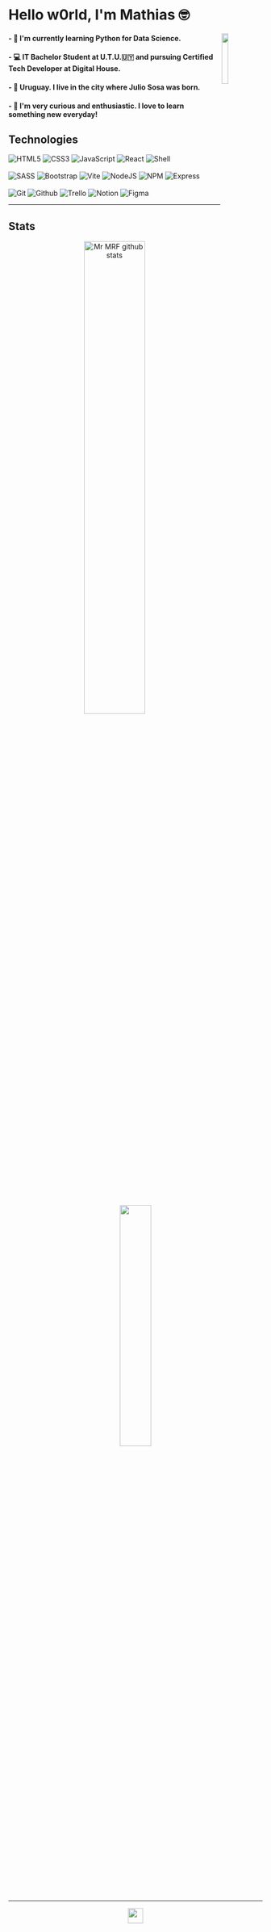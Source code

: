 # Hello w0rld, I'm Mathias 🤓 
<img width="16%" height="auto" margin-top="100px" src="https://user-images.githubusercontent.com/104522465/216482629-9377f6cd-fab4-4782-bb9b-7955dde461d3.png" align="right" width="100" />

#### - 🌱 I'm currently learning Python for Data Science.
#### - 💻 IT Bachelor Student at U.T.U.🇺🇾 and pursuing Certified Tech Developer at Digital House.
#### - 📍 Uruguay. I live in the city where Julio Sosa was born.
#### - 🦾 I'm very curious and enthusiastic. I love to learn something new everyday!


## Technologies

<div align="left">
    <img src="https://img.shields.io/badge/html5-%23E34F26.svg?style=for-the-badge&logo=html5&logoColor=white" alt="HTML5"/>
    <img src="https://img.shields.io/badge/css3-%231572B6.svg?style=for-the-badge&logo=css3&logoColor=white" alt="CSS3"/>
    <img src="https://img.shields.io/badge/JavaScript-F7DF1E?style=for-the-badge&logo=javascript&logoColor=black" alt="JavaScript"/>
    <img src="https://img.shields.io/badge/react-%2320232a.svg?style=for-the-badge&logo=react&logoColor=%2361DAFB" alt="React"/>
    <img src="https://img.shields.io/badge/shell_script-%23121011.svg?style=for-the-badge&logo=gnu-bash&logoColor=white" alt="Shell"/>
</div>
  <br/>
<div align="left">
    <img src="https://img.shields.io/badge/SASS-hotpink.svg?style=for-the-badge&logo=SASS&logoColor=white" alt="SASS"/>
    <img src="https://img.shields.io/badge/bootstrap-%238511FA.svg?style=for-the-badge&logo=bootstrap&logoColor=white" alt="Bootstrap"/>
    <img src="https://img.shields.io/badge/vite-%23646CFF.svg?style=for-the-badge&logo=vite&logoColor=white" alt="Vite"/>
    <img src="https://img.shields.io/badge/node.js-6DA55F?style=for-the-badge&logo=node.js&logoColor=white" alt="NodeJS"/>
    <img src="https://img.shields.io/badge/NPM-%23CB3837.svg?style=for-the-badge&logo=npm&logoColor=white" alt="NPM"/>
    <img src="https://img.shields.io/badge/express.js-%23404d59.svg?style=for-the-badge&logo=express&logoColor=%2361DAFB" alt="Express"/>
  </div>
<br/>
<div align="left">
    <img src="https://img.shields.io/badge/git-%23F05033.svg?style=for-the-badge&logo=git&logoColor=white" alt="Git"/>
    <img src="https://img.shields.io/badge/github-%23121011.svg?style=for-the-badge&logo=github&logoColor=white" alt="Github"/>
    <img src="https://img.shields.io/badge/Trello-%23026AA7.svg?style=for-the-badge&logo=Trello&logoColor=white" alt="Trello"/>
    <img src="https://img.shields.io/badge/Notion-%23000000.svg?style=for-the-badge&logo=notion&logoColor=white" alt="Notion"/>
    <img src="https://img.shields.io/badge/figma-%23F24E1E.svg?style=for-the-badge&logo=figma&logoColor=white" alt="Figma"/>
  </div>
  
  ---

## Stats

<div align="center"> 
    <img width="49%" height="auto" src="https://github-readme-stats.vercel.app/api?username=na7hk3r&show_icons=true&hide_border=true&count_private=true&hide=stars,issues&theme=github_dark&title_color=3e8d92&icon_color=3e8d92" alt="Mr MRF github stats"/>
    <img width="35%" height="auto" src="https://github-readme-stats.vercel.app/api/top-langs/?username=na7hk3r&layout=compact&hide_border=true&theme=github_dark&title_color=3e8d92"/>
</div>
  
---

<div align="center">
    <img src="https://img.shields.io/badge/nathker-73-lightgrey?color=3e8d92" align="center" height="30" />
</div>



